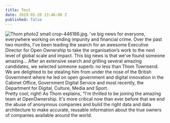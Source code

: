 ```yaml
---
title: Test
date: 2019-05-20 13:46:00 Z
published: false
---
```


![Thom photo2 small crop-446186.jpg](/uploads/Thom%20photo2%20small%20crop-446186.jpg). ’ve big news for everyone, everywhere working on ending impunity and financial crime. 
Over the past two months, I’ve been leading the search for an awesome Executive Director for Open Ownership to take the organisation’s work to the next level of global scale and impact. This big news is that we’ve found someone amazing...
After an extensive search and grilling several amazing candidates, we selected someone superb: no less than Thom Townsend. We are delighted to be stealing him from under the nose of the British Government where he led on open government and digital innovation in the Cabinet Office, Government Digital Service and most recently, the Department for Digital, Culture, Media and Sport.  
Pretty cool, right! 
As Thom explains, "I'm thrilled to be joining the amazing team at OpenOwnership. It's more critical now than ever before that we end the abuse of anonymous companies and build the right data and data architecture to make accurate, reusable information about the true owners of companies available around the world.
